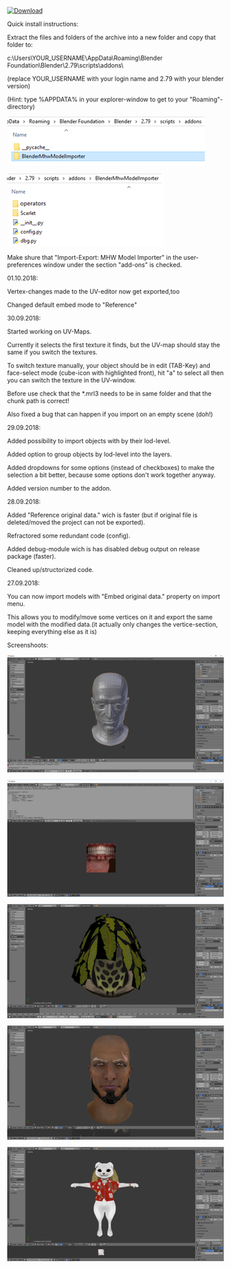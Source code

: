 [ ![Download](https://api.bintray.com/packages/thecrazyt/BlenderMhwModelImporter/BlenderMhwModelImporter/images/download.svg) ](https://bintray.com/thecrazyt/BlenderMhwModelImporter/BlenderMhwModelImporter/_latestVersion)
 

Quick install instructions:

 Extract the files and folders of the archive into a new folder and copy that folder to:
 
  c:\Users\YOUR_USERNAME\AppData\Roaming\Blender Foundation\Blender\2.79\scripts\addons\
  
  (replace YOUR_USERNAME with your login name and 2.79 with your blender version)
  
  (Hint: type %APPDATA% in your explorer-window to get to your "Roaming"-directory)
  
  ![install_folder1](screenshoots/install_folder1.png)

  ![install_folder2](screenshoots/install_folder2.png)
  
  Make shure that "Import-Export: MHW Model Importer" in the user-preferences window under the section "add-ons" is checked.
  

01.10.2018:

Vertex-changes made to the UV-editor now get exported,too

Changed default embed mode to "Reference"

  
30.09.2018:

Started working on UV-Maps.

Currently it selects the first texture it finds, but the UV-map should stay the same if you switch the textures.

To switch texture manually, your object should be in edit (TAB-Key) and face-select mode (cube-icon with highlighted front), hit "a" to select all then you can switch the texture in the UV-window.

Before use check that the *.mrl3 needs to be in same folder and that the chunk path is correct!

Also fixed a bug that can happen if you import on an empty scene (doh!)
  
  
29.09.2018:

Added possibility to import objects with by their lod-level.

Added option to group objects by lod-level into the layers.

Added dropdowns for some options (instead of checkboxes) to make the selection a bit better, because some options don't work together anyway.

Added version number to the addon.

  
28.09.2018:

Added "Reference original data." wich is faster (but if original file is deleted/moved the project can not be exported).

Refractored some redundant code (config).

Added debug-module wich is has disabled debug output on release package (faster).

Cleaned up/structorized code.

  
27.09.2018:

You can now import models with "Embed original data." property on import menu.

This allows you to modify/move some vertices on it and export the same model with the modified data.(it actually only changes the vertice-section, keeping everything else as it is)






  
Screenshoots:

![screenshoot1](screenshoots/example.png)

![screenshoot2](screenshoots/example2.png)

![screenshoot2](screenshoots/example3.png)

![screenshoot2](screenshoots/example4.png)

![screenshoot2](screenshoots/example5.png)